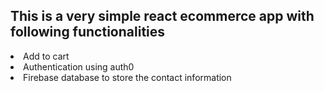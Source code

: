 <h2>This is a very simple react ecommerce app with following functionalities</h2>
<li>Add to cart</li>
<li>Authentication using auth0</li>
<li>Firebase database to store the contact information</li>
